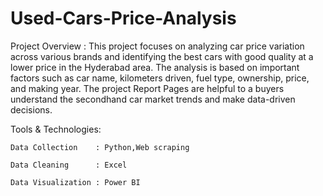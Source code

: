 # Used-Cars-Price-Analysis

Project Overview :
This project focuses on analyzing car price variation across various brands and identifying the best cars with good quality at a lower price in the Hyderabad area. The analysis is based on important factors such as car name, kilometers driven, fuel type, ownership, price, and making year.
The  project Report Pages are helpful to a buyers understand the secondhand car market trends and make  data-driven decisions.

Tools & Technologies:

    Data Collection    : Python,Web scraping
    
    Data Cleaning      : Excel
    
    Data Visualization : Power BI
